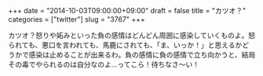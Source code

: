 +++
date = "2014-10-03T09:00:00+09:00"
draft = false
title = "カツオ？"
categories = ["twitter"]
slug = "3767"
+++

カツオ？怒りや妬みといった負の感情はどんどん周囲に感染していくものよ。怒られても、悪口を言われても、馬鹿にされても、「ま、いっか！」と思えるかどうかで感染は止めることが出来るわ。負の感情に負の感情で立ち向かうと、結局その毒でやられるのは自分なのよ…ってこら！待ちなさ〜い！

